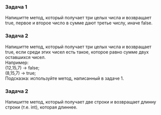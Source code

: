 ### Задача 1
Напишитте метод, который получает три целых числа и возвращает true, первое и второе число в сумме дают третье числу, иначе false.  


### Задача 2
Напишитте метод, который получает три целых числа и возвращает true, если среди этих чисел есть такое, которое равно сумме двух оставшихся чисел.  
Например:  
(12,15,7) -> false;  
(8,15,7) -> true;  
Подсказка: используйте метод, написанный в задаче 1.  

### Задача 2
Напишитте метод, который получает две строки и возвращает длинну строки (т.е. int), которая длиннее.  
